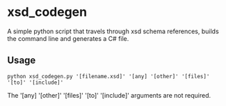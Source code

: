 # xsd_codegen
A simple python script that travels through xsd schema references, builds the command line and generates a C# file.

## Usage
`python xsd_codegen.py '[filename.xsd]' '[any] '[other]' '[files]' '[to]' '[include]'`

The '[any] '[other]' '[files]' '[to]' '[include]' arguments are not required.
